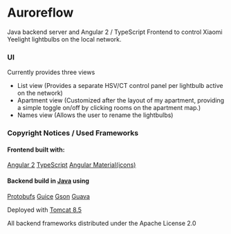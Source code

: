# Auroreflow

Java backend server and Angular 2 / TypeScript Frontend to 
control Xiaomi Yeelight lightbulbs on the local network.

### UI
Currently provides three views 

- List view (Provides a separate HSV/CT control panel per lightbulb active on the network)
- Apartment view (Customized after the layout of my apartment, providing a simple toggle on/off by clicking rooms on the apartment map.)
- Names view (Allows the user to rename the lightbulbs)




### Copyright Notices / Used Frameworks

#### Frontend built with:
<a href="https://angular.io/">Angular 2</a>
<a href="https://www.typescriptlang.org/">TypeScript</a>
<a href="https://material.angularjs.org/latest/">Angular Material(icons)</a>

#### Backend build in <a href="https://java.com/">Java</a> using
<a href="https://developers.google.com/protocol-buffers/">Protobufs</a>
<a href="https://github.com/google/guice">Guice</a>
<a href="https://github.com/google/gson">Gson</a>
<a href="https://github.com/google/guava">Guava</a>

Deployed with <a href="http://tomcat.apache.org/tomcat-8.5-doc/index.html">Tomcat 8.5</a>

All backend frameworks distributed under the Apache License 2.0
